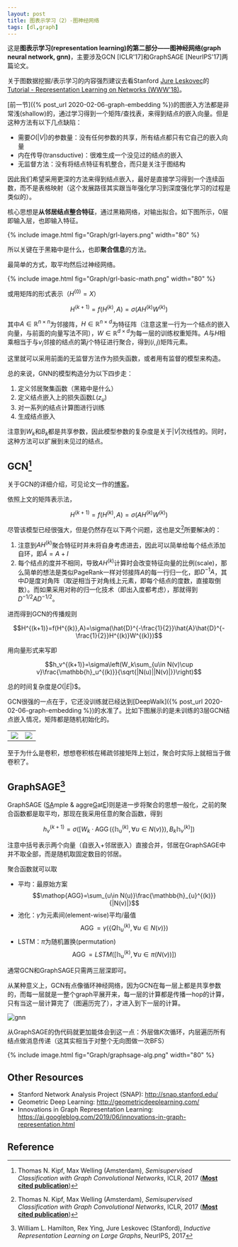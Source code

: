 ```yaml
---
layout: post
title: 图表示学习（2）-图神经网络
tags: [dl,graph]
---
```


这是**图表示学习(representation learning)的第二部分——图神经网络(graph neural network, gnn)**，主要涉及GCN [ICLR'17]和GraphSAGE [NeurIPS'17]两篇论文。

<!--more-->

关于图数据挖掘/表示学习的内容强烈建议去看Stanford [Jure Leskovec](https://cs.stanford.edu/people/jure/)的[Tutorial - Representation Learning on Networks (WWW'18)](http://snap.stanford.edu/proj/embeddings-www/)。

[前一节]({% post_url 2020-02-06-graph-embedding %})的图嵌入方法都是非常浅(shallow)的，通过学习得到一个矩阵/查找表，来得到结点的嵌入向量。但是这种方法有以下几点缺陷：
* 需要$O(\vert V\vert)$的参数量：没有任何参数的共享，所有结点都只有它自己的嵌入向量
* 内在传导(transductive)：很难生成一个没见过的结点的嵌入
* 无监督方法：没有将结点特征有机整合，而只是关注于图结构

因此我们希望采用更深的方法来得到结点嵌入，最好是直接学习得到一个连续函数，而不是表格映射（这个发展路径其实跟当年强化学习到深度强化学习的过程是类似的）。

核心思想是**从邻居结点整合特征**，通过黑箱网络，对输出拟合。如下图所示，0层即输入层，也即输入特征。

{% include image.html fig="Graph/grl-layers.png" width="80" %}

所以关键在于黑箱中是什么，也即**聚合信息**的方法。

最简单的方式，取平均然后过神经网络。

{% include image.html fig="Graph/grl-basic-math.png" width="80" %}

或用矩阵的形式表示（$H^{(0)}=X$）

$$H^{(k+1)}=f(H^{(k)},A)=\sigma(AH^{(k)}W^{(k)})$$

其中$A\in\mathbb{R}^{n\times n}$为邻接阵，$H\in\mathbb{R}^{n\times d}$为特征阵（注意这里一行为一个结点的嵌入向量，与前面的向量写法不同），$W\in\mathbb{R}^{d\times d}$为每一层的训练权重矩阵。$A$与$H$相乘相当于与$v_i$邻接的结点的第$j$个特征进行聚合，得到$(i,j)$矩阵元素。

这里就可以采用前面的无监督方法作为损失函数，或者用有监督的模型来构造。

总的来说，GNN的模型构造分为以下四步走：
1. 定义邻居聚集函数（黑箱中是什么）
2. 定义结点嵌入上的损失函数$L(z_u)$
3. 对一系列的结点计算图进行训练
4. 生成结点嵌入

注意到$W_k$和$B_k$都是共享参数，因此模型参数的复杂度是关于$\vert V\vert$次线性的。同时，这种方法可以扩展到未见过的结点。

## GCN[^1]
关于GCN的详细介绍，可见论文一作的[博客](https://tkipf.github.io/graph-convolutional-networks/)。

依照上文的矩阵表示法，

$$H^{(k+1)}=f(H^{(k)},A)=\sigma(AH^{(k)}W^{(k)})$$

尽管该模型已经很强大，但是仍然存在以下两个问题，这也是文[^1]所要解决的：
1. 注意到$AH^{(k)}$聚合特征时并未将自身考虑进去，因此可以简单给每个结点添加自环，即$\hat{A}=A+I$
2. 每个结点的度并不相同，导致$AH^{(k)}$计算时会改变特征向量的比例(scale)，那么简单的想法是类似PageRank一样对邻接阵$A$的每一行归一化，即$D^{-1}A$，其中$D$是度对角阵（取逆相当于对角线上元素，即每个结点的度数，直接取倒数）。而如果采用对称的归一化技术（即出入度都考虑），那就得到$D^{-1/2}AD^{-1/2}$。

进而得到GCN的传播规则

$$H^{(k+1)}=f(H^{(k)},A)=\sigma(\hat{D}^{-\frac{1}{2}}\hat{A}\hat{D}^{-\frac{1}{2}}H^{(k)}W^{(k)})$$

用向量形式来写即

$$h_v^{(k+1)}=\sigma\left(W_k\sum_{u\in N(v)\cup v}\frac{\mathbb{h}_u^{(k)}}{\sqrt{|N(u)||N(v)|}}\right)$$

总的时间复杂度是$O(\vert E\vert)$$。

GCN很强的一点在于，它还没训练就已经达到[DeepWalk]({% post_url 2020-02-06-graph-embedding %})的水准了。比如下图展示的是未训练的3层GCN结点嵌入情况，矩阵都是随机初始化的。

<table><tr>
<td><img src="https://tkipf.github.io/graph-convolutional-networks/images/karate.png"></td>
<td><img src="https://tkipf.github.io/graph-convolutional-networks/images/karate_emb.png"></td>
</tr></table>

至于为什么是卷积，想想卷积核在稀疏邻接矩阵上划过，聚合时实际上就相当于做卷积了。

## GraphSAGE[^2]
GraphSAGE (<u>SA</u>mple & aggre<u>G</u>at<u>E</u>)则是进一步将聚合的思想一般化，之前的聚合函数都是取平均，那现在我采用任意的聚合函数，得到

$$h_v^{(k+1)}=\sigma([W_k\cdot \mathop{AGG}(\{\mathbb{h}_{u}^{(k)},\forall u\in N(v)\}),B_k\mathbb{h}_v^{(k)}])$$

注意中括号表示两个向量（自嵌入+邻居嵌入）直接合并，邻居在GraphSAGE中并不取全部，而是随机取固定数目的邻居。

聚合函数就可以取
* 平均：最原始方案
$$\mathop{AGG}=\sum_{u\in N(u)}\frac{\mathbb{h}_{u}^{(k)}}{|N(v)|}$$
* 池化：$\gamma$为元素间(element-wise)平均/最值
$$\mathop{AGG}=\gamma(\{Q\mathbb{h}_{u}^{(k)},\forall u\in N(v)\})$$
* LSTM：$\pi$为随机置换(permutation)
$$\mathop{AGG}=LSTM([\mathbb{h}_{u}^{(k)},\forall u\in\pi(N(v))])$$

通常GCN和GraphSAGE只需两三层深即可。

从某种意义上，GCN有点像循环神经网络，因为GCN在每一层上都是共享参数的，而每一层就是一整个graph平展开来，每一层的计算都是传播一hop的计算，只有当这一层计算完了（图遍历完了），才进入到下一层的计算。

![gnn](https://d3i71xaburhd42.cloudfront.net/7a47891bc52c93c48c4a9309f61d5b16a2c5459c/3-Figure1-1.png)

从GraphSAGE的伪代码就更加能体会到这一点：外层做$K$次循环，内层遍历所有结点做消息传递（这其实相当于对整个无向图做一次BFS）

{% include image.html fig="Graph/graphsage-alg.png" width="80" %}


## Other Resources
* Stanford Network Analysis Project (SNAP): <http://snap.stanford.edu/>
* Geometric Deep Learning: <http://geometricdeeplearning.com/>
* Innovations in Graph Representation Learning: <https://ai.googleblog.com/2019/06/innovations-in-graph-representation.html>

## Reference
[^1]: Thomas N. Kipf, Max Welling (Amsterdam), *Semisupervised Classification with Graph Convolutional Networks*, ICLR, 2017 ([**Most cited publication**](https://github.com/naganandy/graph-based-deep-learning-literature))
[^2]: William L. Hamilton, Rex Ying, Jure Leskovec (Stanford), *Inductive Representation Learning on Large Graphs*, NeurIPS, 2017